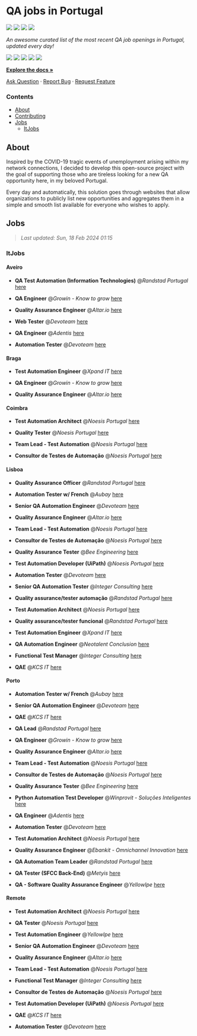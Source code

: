 QA jobs in Portugal
========================

![](https://img.shields.io/static/v1?label=%F0%9F%8C%9F&message=If%20Useful&color=BC4E99)
[![](https://img.shields.io/github/stars/sergiomartins8/qa-jobs-in-portugal)](https://github.com/sergiomartins8/qa-jobs-in-portugal/stargazers)
[![](https://img.shields.io/github/forks/sergiomartins8/qa-jobs-in-portugal)](https://github.com/sergiomartins8/qa-jobs-in-portugal/network/members)
[![](https://img.shields.io/badge/-sergiomartins8-blue?logo=Linkedin&logoColor=white)](https://www.linkedin.com/in/sergiomartins8/)

_An awesome curated list of the most recent QA job openings in Portugal, updated every day!_

[![](https://img.shields.io/github/v/release/sergiomartins8/qa-jobs-in-portugal)](https://github.com/sergiomartins8/qa-jobs-in-portugal/releases)
[![](https://github.com/sergiomartins8/qa-jobs-in-portugal/workflows/release/badge.svg)](https://github.com/sergiomartins8/qa-jobs-in-portugal/actions?query=workflow%3Arelease)
[![](https://img.shields.io/github/issues/sergiomartins8/qa-jobs-in-portugal)](https://github.com/sergiomartins8/qa-jobs-in-portugal/issues)
[![](https://img.shields.io/github/contributors/sergiomartins8/qa-jobs-in-portugal)](https://github.com/sergiomartins8/qa-jobs-in-portugal/graphs/contributors)
[![](https://img.shields.io/github/license/sergiomartins8/qa-jobs-in-portugal)](https://github.com/sergiomartins8/qa-jobs-in-portugal/blob/master/LICENSE)

**[Explore the docs »](https://github.com/sergiomartins8/qa-jobs-in-portugal/blob/master/docs/DOCUMENTATION.md)**

[Ask Question](https://github.com/sergiomartins8/qa-jobs-in-portugal/issues) 
·
[Report Bug](https://github.com/sergiomartins8/qa-jobs-in-portugal/issues)
·
[Request Feature](https://github.com/sergiomartins8/qa-jobs-in-portugal/issues)

### Contents
* [About](#about)
* [Contributing](https://github.com/sergiomartins8/qa-jobs-in-portugal/blob/master/docs/CONTRIBUTING.md)
* [Jobs](#jobs)
  * [ItJobs](#itjobs)

## About
Inspired by the COVID-19 tragic events of unemployment arising within my network connections, I decided to develop this open-source project with the goal of supporting those who are tireless looking for a new QA opportunity here, in my beloved Portugal.

Every day and automatically, this solution goes through websites that allow organizations to publicly list new opportunities and aggregates them in a simple and smooth list available for everyone who wishes to apply.

Jobs
---------

> _Last updated: Sun, 18 Feb 2024 01:15_

### ItJobs

#### Aveiro

- **QA Test Automation (Information Technologies)** @_Randstad Portugal_ [here](https://www.itjobs.pt/oferta/478227/qa-test-automation-it)


- **QA Engineer** @_Growin - Know to grow_ [here](https://www.itjobs.pt/oferta/479155/qa-engineer)


- **Quality Assurance Engineer** @_Altar.io_ [here](https://www.itjobs.pt/oferta/478855/quality-assurance-engineer)


- **Web Tester** @_Devoteam_ [here](https://www.itjobs.pt/oferta/477084/web-tester)


- **QA Engineer** @_Adentis_ [here](https://www.itjobs.pt/oferta/478195/qa-engineer)


- **Automation Tester** @_Devoteam_ [here](https://www.itjobs.pt/oferta/477929/automation-tester)

#### Braga

- **Test Automation Engineer** @_Xpand IT_ [here](https://www.itjobs.pt/oferta/477946/test-automation-engineer)


- **QA Engineer** @_Growin - Know to grow_ [here](https://www.itjobs.pt/oferta/479155/qa-engineer)


- **Quality Assurance Engineer** @_Altar.io_ [here](https://www.itjobs.pt/oferta/478855/quality-assurance-engineer)

#### Coimbra

- **Test Automation Architect** @_Noesis Portugal_ [here](https://www.itjobs.pt/oferta/478607/test-automation-architect-all-locations)


- **Quality Tester** @_Noesis Portugal_ [here](https://www.itjobs.pt/oferta/477462/quality-tester-coimbra-covilha-guarda)


- **Team Lead - Test Automation** @_Noesis Portugal_ [here](https://www.itjobs.pt/oferta/478616/team-lead-test-automation-todo-o-pais)


- **Consultor de Testes de Automação** @_Noesis Portugal_ [here](https://www.itjobs.pt/oferta/478609/consultor-de-testes-de-automacao-all-locations)

#### Lisboa

- **Quality Assurance Officer** @_Randstad Portugal_ [here](https://www.itjobs.pt/oferta/478687/quality-assurance-officer)


- **Automation Tester w/ French** @_Aubay_ [here](https://www.itjobs.pt/oferta/478074/automation-tester-w-french)


- **Senior QA Automation Engineer** @_Devoteam_ [here](https://www.itjobs.pt/oferta/477658/senior-qa-automation-engineer)


- **Quality Assurance Engineer** @_Altar.io_ [here](https://www.itjobs.pt/oferta/478855/quality-assurance-engineer)


- **Team Lead - Test Automation** @_Noesis Portugal_ [here](https://www.itjobs.pt/oferta/478616/team-lead-test-automation-todo-o-pais)


- **Consultor de Testes de Automação** @_Noesis Portugal_ [here](https://www.itjobs.pt/oferta/478609/consultor-de-testes-de-automacao-all-locations)


- **Quality Assurance Tester** @_Bee Engineering_ [here](https://www.itjobs.pt/oferta/478353/quality-assurance-tester)


- **Test Automation Developer (UiPath)** @_Noesis Portugal_ [here](https://www.itjobs.pt/oferta/478212/test-automation-developer-uipath-lisbon-hybrid)


- **Automation Tester** @_Devoteam_ [here](https://www.itjobs.pt/oferta/477929/automation-tester)


- **Senior QA Automation Tester** @_Integer Consulting_ [here](https://www.itjobs.pt/oferta/478832/senior-qa-automation-tester)


- **Quality assurance/tester automação** @_Randstad Portugal_ [here](https://www.itjobs.pt/oferta/478886/quality-assurance-tester-automacao)


- **Test Automation Architect** @_Noesis Portugal_ [here](https://www.itjobs.pt/oferta/478607/test-automation-architect-all-locations)


- **Quality assurance/tester funcional** @_Randstad Portugal_ [here](https://www.itjobs.pt/oferta/478887/quality-assurance-tester-funcional)


- **Test Automation Engineer** @_Xpand IT_ [here](https://www.itjobs.pt/oferta/477946/test-automation-engineer)


- **QA Automation Engineer** @_Neotalent Conclusion_ [here](https://www.itjobs.pt/oferta/476491/qa-automation-engineer)


- **Functional Test Manager** @_Integer Consulting_ [here](https://www.itjobs.pt/oferta/478628/functional-test-manager)


- **QAE** @_KCS IT_ [here](https://www.itjobs.pt/oferta/478275/qae)

#### Porto

- **Automation Tester w/ French** @_Aubay_ [here](https://www.itjobs.pt/oferta/478074/automation-tester-w-french)


- **Senior QA Automation Engineer** @_Devoteam_ [here](https://www.itjobs.pt/oferta/477658/senior-qa-automation-engineer)


- **QAE** @_KCS IT_ [here](https://www.itjobs.pt/oferta/478274/qae)


- **QA Lead** @_Randstad Portugal_ [here](https://www.itjobs.pt/oferta/478530/qa-lead)


- **QA Engineer** @_Growin - Know to grow_ [here](https://www.itjobs.pt/oferta/479155/qa-engineer)


- **Quality Assurance Engineer** @_Altar.io_ [here](https://www.itjobs.pt/oferta/478855/quality-assurance-engineer)


- **Team Lead - Test Automation** @_Noesis Portugal_ [here](https://www.itjobs.pt/oferta/478616/team-lead-test-automation-todo-o-pais)


- **Consultor de Testes de Automação** @_Noesis Portugal_ [here](https://www.itjobs.pt/oferta/478609/consultor-de-testes-de-automacao-all-locations)


- **Quality Assurance Tester** @_Bee Engineering_ [here](https://www.itjobs.pt/oferta/478353/quality-assurance-tester)


- **Python Automation Test Developer** @_Winprovit - Soluções Inteligentes_ [here](https://www.itjobs.pt/oferta/479163/python-automation-test-developer)


- **QA Engineer** @_Adentis_ [here](https://www.itjobs.pt/oferta/478195/qa-engineer)


- **Automation Tester** @_Devoteam_ [here](https://www.itjobs.pt/oferta/477929/automation-tester)


- **Test Automation Architect** @_Noesis Portugal_ [here](https://www.itjobs.pt/oferta/478607/test-automation-architect-all-locations)


- **Quality Assurance Engineer** @_Ebankit - Omnichannel Innovation_ [here](https://www.itjobs.pt/oferta/478704/quality-assurance-engineer)


- **QA Automation Team Leader** @_Randstad Portugal_ [here](https://www.itjobs.pt/oferta/478429/qa-automation-team-leader)


- **QA Tester (SFCC Back-End)** @_Metyis_ [here](https://www.itjobs.pt/oferta/478123/qa-tester-sfcc-back-end)


- **QA - Software Quality Assurance Engineer** @_YellowIpe_ [here](https://www.itjobs.pt/oferta/477845/qa-software-quality-assurance-engineer)

#### Remote

- **Test Automation Architect** @_Noesis Portugal_ [here](https://www.itjobs.pt/oferta/478607/test-automation-architect-all-locations)


- **QA Tester** @_Noesis Portugal_ [here](https://www.itjobs.pt/oferta/478619/qa-tester-lisbon)


- **Test Automation Engineer** @_YellowIpe_ [here](https://www.itjobs.pt/oferta/477852/test-automation-engineer)


- **Senior QA Automation Engineer** @_Devoteam_ [here](https://www.itjobs.pt/oferta/477658/senior-qa-automation-engineer)


- **Quality Assurance Engineer** @_Altar.io_ [here](https://www.itjobs.pt/oferta/478855/quality-assurance-engineer)


- **Team Lead - Test Automation** @_Noesis Portugal_ [here](https://www.itjobs.pt/oferta/478616/team-lead-test-automation-todo-o-pais)


- **Functional Test Manager** @_Integer Consulting_ [here](https://www.itjobs.pt/oferta/478628/functional-test-manager)


- **Consultor de Testes de Automação** @_Noesis Portugal_ [here](https://www.itjobs.pt/oferta/478609/consultor-de-testes-de-automacao-all-locations)


- **Test Automation Developer (UiPath)** @_Noesis Portugal_ [here](https://www.itjobs.pt/oferta/478212/test-automation-developer-uipath-lisbon-hybrid)


- **QAE** @_KCS IT_ [here](https://www.itjobs.pt/oferta/478275/qae)


- **Automation Tester** @_Devoteam_ [here](https://www.itjobs.pt/oferta/477929/automation-tester)

